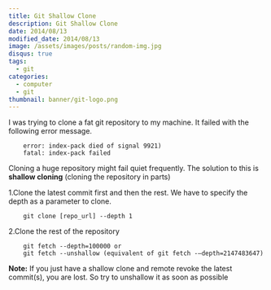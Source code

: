 ```yaml
---
title: Git Shallow Clone
description: Git Shallow Clone
date: 2014/08/13
modified_date: 2014/08/13
image: /assets/images/posts/random-img.jpg
disqus: true
tags:
  - git
categories:
  - computer
  - git
thumbnail: banner/git-logo.png
---
```


I was trying to clone a fat git repository to my machine. It failed with the following error message.

```
    error: index-pack died of signal 9921)  
    fatal: index-pack failed
```

Cloning a huge repository might fail quiet frequently. The solution to this is **shallow cloning** (cloning the repository in parts)

1.Clone the latest commit first and then the rest. We have to specify the depth as a parameter to clone.

```
    git clone [repo_url] --depth 1
````

2.Clone the rest of the repository  

```
    git fetch --depth=100000 or
    git fetch --unshallow (equivalent of git fetch -–depth=2147483647)
```

**Note:** If you just have a shallow clone and remote revoke the latest commit(s), you are lost. So try to unshallow it as soon as possible